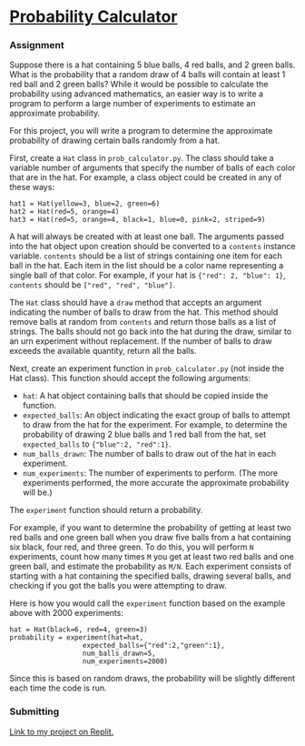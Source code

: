 # [Probability Calculator](https://www.freecodecamp.org/learn/scientific-computing-with-python/scientific-computing-with-python-projects/probability-calculator)

### Assignment

Suppose there is a hat containing 5 blue balls, 4 red balls, and 2 green balls. What is the probability that a random draw of 4 balls will contain at least 1 red ball and 2 green balls? While it would be possible to calculate the probability using advanced mathematics, an easier way is to write a program to perform a large number of experiments to estimate an approximate probability.

For this project, you will write a program to determine the approximate probability of drawing certain balls randomly from a hat.

First, create a ```Hat``` class in ```prob_calculator.py```. The class should take a variable number of arguments that specify the number of balls of each color that are in the hat. For example, a class object could be created in any of these ways:

```
hat1 = Hat(yellow=3, blue=2, green=6)
hat2 = Hat(red=5, orange=4)
hat3 = Hat(red=5, orange=4, black=1, blue=0, pink=2, striped=9)
```

A hat will always be created with at least one ball. The arguments passed into the hat object upon creation should be converted to a ```contents``` instance variable. ```contents``` should be a list of strings containing one item for each ball in the hat. Each item in the list should be a color name representing a single ball of that color. For example, if your hat is ```{"red": 2, "blue": 1}```, ```contents``` should be ```["red", "red", "blue"]```.

The ```Hat``` class should have a ```draw``` method that accepts an argument indicating the number of balls to draw from the hat. This method should remove balls at random from ```contents``` and return those balls as a list of strings. The balls should not go back into the hat during the draw, similar to an urn experiment without replacement. If the number of balls to draw exceeds the available quantity, return all the balls.

Next, create an experiment function in ```prob_calculator.py``` (not inside the Hat class). This function should accept the following arguments:

* ```hat```: A hat object containing balls that should be copied inside the function.
* ```expected_balls```: An object indicating the exact group of balls to attempt to draw from the hat for the experiment. For example, to determine the probability of drawing 2 blue balls and 1 red ball from the hat, set ```expected_balls``` to ```{"blue":2, "red":1}```.
* ```num_balls_drawn```: The number of balls to draw out of the hat in each experiment.
* ```num_experiments```: The number of experiments to perform. (The more experiments performed, the more accurate the approximate probability will be.)

The ```experiment``` function should return a probability.

For example, if you want to determine the probability of getting at least two red balls and one green ball when you draw five balls from a hat containing six black, four red, and three green. To do this, you will perform ```N``` experiments, count how many times ```M``` you get at least two red balls and one green ball, and estimate the probability as ```M/N```. Each experiment consists of starting with a hat containing the specified balls, drawing several balls, and checking if you got the balls you were attempting to draw.

Here is how you would call the ```experiment``` function based on the example above with 2000 experiments:

```
hat = Hat(black=6, red=4, green=3)
probability = experiment(hat=hat,
                  expected_balls={"red":2,"green":1},
                  num_balls_drawn=5,
                  num_experiments=2000)
```

Since this is based on random draws, the probability will be slightly different each time the code is run.

### Submitting

[Link to my project on Replit.](https://replit.com/@MariaSylwiaR/probability-calculator)
